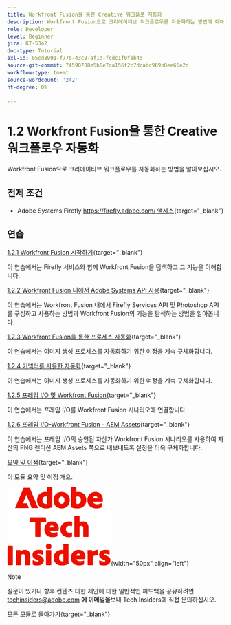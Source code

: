 ```yaml
---
title: Workfront Fusion을 통한 Creative 워크플로 자동화
description: Workfront Fusion으로 크리에이티브 워크플로우를 자동화하는 방법에 대해 알아보십시오.
role: Developer
level: Beginner
jira: KT-5342
doc-type: Tutorial
exl-id: 05cd8991-f77b-43c9-af1d-fcdc1f0fab4d
source-git-commit: 74590708e5b5e7ca156f2c7dcabc969b8ee66e2d
workflow-type: tm+mt
source-wordcount: '242'
ht-degree: 0%

---
```


# 1.2 Workfront Fusion을 통한 Creative 워크플로우 자동화

Workfront Fusion으로 크리에이티브 워크플로우를 자동화하는 방법을 알아보십시오.

## 전제 조건

- Adobe Systems Firefly [https://firefly.adobe.com/ 액세스](https://firefly.adobe.com/){target="_blank"}

## 연습

[1.2.1 Workfront Fusion 시작하기](./ex1.md){target="_blank"}

이 연습에서는 Firefly 서비스와 함께 Workfront Fusion을 탐색하고 그 기능을 이해합니다.

[1.2.2 Workfront Fusion 내에서 Adobe Systems API 사용](./ex2.md){target="_blank"}

이 연습에서는 Workfront Fusion 내에서 Firefly Services API 및 Photoshop API를 구성하고 사용하는 방법과 Workfront Fusion의 기능을 탐색하는 방법을 알아봅니다.

[1.2.3 Workfront Fusion을 통한 프로세스 자동화](./ex3.md){target="_blank"}

이 연습에서는 이미지 생성 프로세스를 자동화하기 위한 여정을 계속 구체화합니다.

[1.2.4 커넥터를 사용한 자동화](./ex4.md){target="_blank"}

이 연습에서는 이미지 생성 프로세스를 자동화하기 위한 여정을 계속 구체화합니다.

[1.2.5 프레임 I/O 및 Workfront Fusion](./ex5.md){target="_blank"}

이 연습에서는 프레임 I/O를 Workfront Fusion 시나리오에 연결합니다.

[1.2.6 프레임 I/O-Workfront Fusion - AEM Assets](./ex6.md){target="_blank"}

이 연습에서는 프레임 I/O의 승인된 자산가 Workfront Fusion 시나리오를 사용하여 자산의 PNG 렌디션 AEM Assets 쪽으로 내보내도록 설정을 더욱 구체화합니다.

[요약 및 이점](./summary.md){target="_blank"}

이 모듈 요약 및 이점 개요.

![기술 인사이더](./../../../assets/images/techinsiders.png){width="50px" align="left"}

>[!NOTE]
>
>질문이 있거나 향후 컨텐츠 대한 제안에 대한 일반적인 피드백을 공유하려면 techinsiders@adobe.com **에 이메일을**&#x200B;보내 Tech Insiders에 직접 문의하십시오.

모든 모듈로 [돌아가기](../../../overview.md){target="_blank"}
